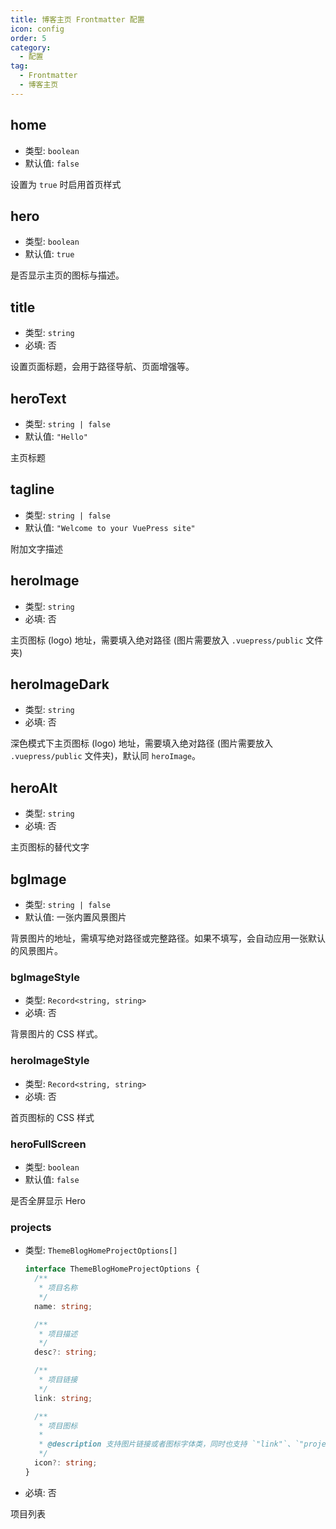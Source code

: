 ```yaml
---
title: 博客主页 Frontmatter 配置
icon: config
order: 5
category:
  - 配置
tag:
  - Frontmatter
  - 博客主页
---
```


## home

- 类型: `boolean`
- 默认值: `false`

设置为 `true` 时启用首页样式

## hero

- 类型: `boolean`
- 默认值: `true`

是否显示主页的图标与描述。

## title

- 类型: `string`
- 必填: 否

设置页面标题，会用于路径导航、页面增强等。

## heroText

- 类型: `string | false`
- 默认值: `"Hello"`

主页标题

## tagline

- 类型: `string | false`
- 默认值: `"Welcome to your VuePress site"`

附加文字描述

## heroImage

- 类型: `string`
- 必填: 否

主页图标 (logo) 地址，需要填入绝对路径 (图片需要放入 `.vuepress/public` 文件夹)

## heroImageDark

- 类型: `string`
- 必填: 否

深色模式下主页图标 (logo) 地址，需要填入绝对路径 (图片需要放入 `.vuepress/public` 文件夹)，默认同 `heroImage`。

## heroAlt

- 类型: `string`
- 必填: 否

主页图标的替代文字

## bgImage

- 类型: `string | false`
- 默认值: 一张内置风景图片

背景图片的地址，需填写绝对路径或完整路径。如果不填写，会自动应用一张默认的风景图片。

### bgImageStyle

- 类型: `Record<string, string>`
- 必填: 否

背景图片的 CSS 样式。

### heroImageStyle

- 类型: `Record<string, string>`
- 必填: 否

首页图标的 CSS 样式

### heroFullScreen

- 类型: `boolean`
- 默认值: `false`

是否全屏显示 Hero

### projects

- 类型: `ThemeBlogHomeProjectOptions[]`

  ```ts
  interface ThemeBlogHomeProjectOptions {
    /**
     * 项目名称
     */
    name: string;

    /**
     * 项目描述
     */
    desc?: string;

    /**
     * 项目链接
     */
    link: string;

    /**
     * 项目图标
     *
     * @description 支持图片链接或者图标字体类，同时也支持 `"link"`、`"project"`、`"book"`、`"article"`、`"friend"`
     */
    icon?: string;
  }
  ```

- 必填: 否

项目列表
